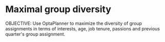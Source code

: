 # Maximal group diversity
OBJECTIVE: Use OptaPlanner to maximize the diversity of group assignments in terms of interests, age, job tenure, passions and previous quarter's group assignment.
